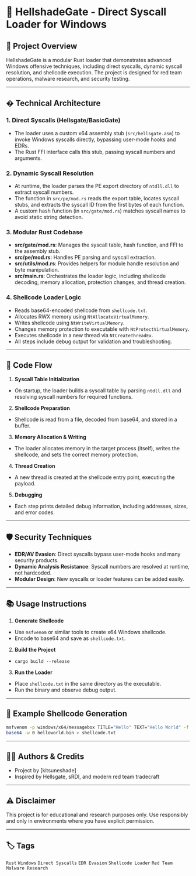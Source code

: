 
# 🚀 HellshadeGate - Direct Syscall Loader for Windows

## 🧩 Project Overview

HellshadeGate is a modular Rust loader that demonstrates advanced Windows offensive techniques, including direct syscalls, dynamic syscall resolution, and shellcode execution. The project is designed for red team operations, malware research, and security testing.

---

## �️ Technical Architecture

### 1. Direct Syscalls (Hellsgate/BasicGate)
- The loader uses a custom x64 assembly stub (`src/hellsgate.asm`) to invoke Windows syscalls directly, bypassing user-mode hooks and EDRs.
- The Rust FFI interface calls this stub, passing syscall numbers and arguments.

### 2. Dynamic Syscall Resolution
- At runtime, the loader parses the PE export directory of `ntdll.dll` to extract syscall numbers.
- The function in `src/pe/mod.rs` reads the export table, locates syscall stubs, and extracts the syscall ID from the first bytes of each function.
- A custom hash function (in `src/gate/mod.rs`) matches syscall names to avoid static string detection.

### 3. Modular Rust Codebase
- **src/gate/mod.rs**: Manages the syscall table, hash function, and FFI to the assembly stub.
- **src/pe/mod.rs**: Handles PE parsing and syscall extraction.
- **src/utils/mod.rs**: Provides helpers for module handle resolution and byte manipulation.
- **src/main.rs**: Orchestrates the loader logic, including shellcode decoding, memory allocation, protection changes, and thread creation.

### 4. Shellcode Loader Logic
- Reads base64-encoded shellcode from `shellcode.txt`.
- Allocates RWX memory using `NtAllocateVirtualMemory`.
- Writes shellcode using `NtWriteVirtualMemory`.
- Changes memory protection to executable with `NtProtectVirtualMemory`.
- Executes shellcode in a new thread via `NtCreateThreadEx`.
- All steps include debug output for validation and troubleshooting.

---

## 🧬 Code Flow

1. **Syscall Table Initialization**
  - On startup, the loader builds a syscall table by parsing `ntdll.dll` and resolving syscall numbers for required functions.

2. **Shellcode Preparation**
  - Shellcode is read from a file, decoded from base64, and stored in a buffer.

3. **Memory Allocation & Writing**
  - The loader allocates memory in the target process (itself), writes the shellcode, and sets the correct memory protection.

4. **Thread Creation**
  - A new thread is created at the shellcode entry point, executing the payload.

5. **Debugging**
  - Each step prints detailed debug information, including addresses, sizes, and error codes.

---

## 🛡️ Security Techniques

- **EDR/AV Evasion**: Direct syscalls bypass user-mode hooks and many security products.
- **Dynamic Analysis Resistance**: Syscall numbers are resolved at runtime, not hardcoded.
- **Modular Design**: New syscalls or loader features can be added easily.

---

## 📚 Usage Instructions

1. **Generate Shellcode**
  - Use `msfvenom` or similar tools to create x64 Windows shellcode.
  - Encode to base64 and save as `shellcode.txt`.

2. **Build the Project**
  - `cargo build --release`

3. **Run the Loader**
  - Place `shellcode.txt` in the same directory as the executable.
  - Run the binary and observe debug output.

---

## 📝 Example Shellcode Generation

```sh
msfvenom -p windows/x64/messagebox TITLE="Hello" TEXT="Hello World" -f raw -o helloworld.bin
base64 -w 0 helloworld.bin > shellcode.txt
```

---

## 👨‍💻 Authors & Credits

- Project by [kitsuneshade]
- Inspired by Hellsgate, sRDI, and modern red team tradecraft

---

## ⚠️ Disclaimer

This project is for educational and research purposes only. Use responsibly and only in environments where you have explicit permission.

---

## 🏷️ Tags

`Rust` `Windows` `Direct Syscalls` `EDR Evasion` `Shellcode Loader` `Red Team` `Malware Research`
